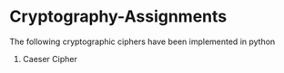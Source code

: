 # Cryptography-Assignments

The following cryptographic ciphers have been implemented in python
1. Caeser Cipher
